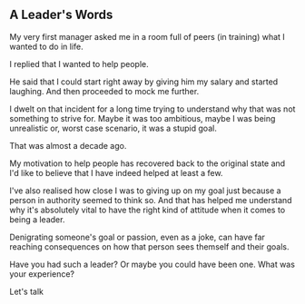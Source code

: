 ## A Leader's Words

My very first manager asked me in a room full of peers (in training) what I wanted to do in life.

I replied that I wanted to help people.

He said that I could start right away by giving him my salary and started laughing. And then proceeded to mock me further.

I dwelt on that incident for a long time trying to understand why that was not something to strive for. Maybe it was too ambitious, maybe I was being unrealistic or, worst case scenario, it was a stupid goal.

That was almost a decade ago.

My motivation to help people has recovered back to the original state and I'd like to believe that I have indeed helped at least a few.

I've also realised how close I was to giving up on my goal just because a person in authority seemed to think so. And that has helped me understand why it's absolutely vital to have the right kind of attitude when it comes to being a leader.

Denigrating someone's goal or passion, even as a joke, can have far reaching consequences on how that person sees themself and their goals.

Have you had such a leader? Or maybe you could have been one. What was your experience?

Let's talk
